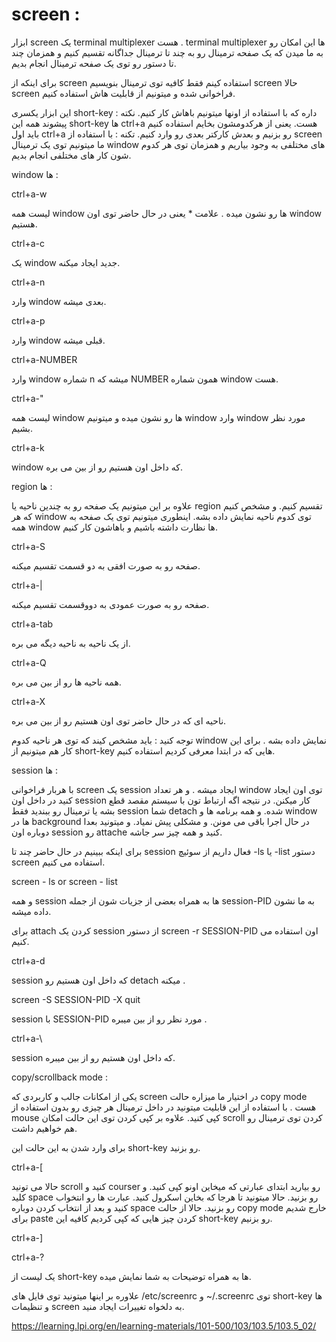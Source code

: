 # screen :


ابزار screen یک terminal multiplexer هست . terminal multiplexer ها این امکان رو به ما میدن که یک صفحه ترمینال رو به چند تا ترمینال جداگانه تقسیم کنیم و همزمان چند تا دستور رو توی یک صفحه ترمینال انجام بدیم.


برای اینکه از screen استفاده کینم فقط کافیه توی ترمینال بنویسیم 
screen
حالا screen فراخوانی شده و میتونیم از  قابلیت هاش استفاده کنیم.

این ابزار یکسری short-key داره که با استفاده از اونها میتونیم باهاش کار کنیم.
نکته : پیشوند همه این short-key ها ctrl+a هست. یعنی از هرکدومشون بخایم استفاده کنیم باید اول ctrl+a رو بزنیم و بعدش کارکتر بعدی رو وارد کنیم.
تکنه : با استفاده از  screen ما میتونیم توی یک ترمینال window های مختلفی به وجود بیاریم و همزمان توی هر کدوم شون کار های مختلفی انجام بدیم.

window ها :

ctrl+a-w  

لیست همه window ها رو نشون میده . علامت * یعنی در حال حاضر توی اون window هستیم.


ctrl+a-c  


یک window جدید ایجاد میکنه.


ctrl+a-n 

وارد window بعدی میشه.

ctrl+a-p  

وارد window قبلی میشه.

ctrl+a-NUMBER

وارد window شماره n میشه که NUMBER همون شماره window هست.

ctrl+a-" 

لیست همه window ها رو نشون میده و میتونیم window وارد window مورد نظر بشیم.

ctrl+a-k

window که داخل اون هستیم رو از بین می بره.

region ها :

علاوه بر این میتونیم یک صفحه رو به چندین ناحیه یا region تقسیم کنیم. و مشخص کنیم  که هر window توی کدوم ناحیه نمایش داده بشه. اینطوری میتونیم توی یک صفحه به همه window ها نظارت داشته باشیم و باهاشون کار کنیم.

ctrl+a-S  

صفحه رو به صورت افقی به دو قسمت تقسیم میکنه.

ctrl+a-| 

صفحه رو به صورت عمودی به دووقسمت تقسیم میکنه.

ctrl+a-tab 

از یک ناحیه به ناحیه دیگه می بره.

ctrl+a-Q

همه ناحیه ها رو از بین می بره.

ctrl+a-X

ناحیه ای که در حال حاضر توی اون هستیم رو از بین می بره.


توجه کنید : باید مشخص کیند که توی هر ناحیه کدوم window نمایش داده بشه . برای این کار هم میتونیم از short-key هایی که در ابتدا معرفی کردیم استفاده کنیم.

session ها :

با هربار فراخوانی screen یک session ایجاد میشه . و هر تعداد window توی اون ایجاد کنید در داخل اون session کار میکنن.
در نتیجه اگه ارتباط تون با سیستم مقصد قطع بشه یا ترمینال رو ببندید  فقط session شما detach شده. و همه برنامه ها و window ها در background در حال اجرا باقی می مونن. و مشکلی پیش نمیاد.
و میتونید بعدا دوباره اون session رو attache کنید و همه چیز سر جاشه.

برای اینکه ببینیم در حال حاضر چند تا session فعال داریم از سوئیچ -ls یا -list دستور screen استفاده می کنیم.

screen - ls or screen - list

و همه session ها به همراه  بعضی از جزیات شون از جمله session-PID به ما نشون داده میشه.

برای attach کردن یک session از دستور screen -r SESSION-PID اون استفاده می کنیم.

ctrl+a-d

session که داخل اون هستیم رو detach میکنه .

screen -S SESSION-PID -X quit

session با SESSION-PID مورد نظر رو از بین میبره .

ctrl+a-\

session که داخل اون هستیم رو از بین میبره.

copy/scrollback mode :

یکی از امکانات جالب و کاربردی که screen در اختیار ما میزاره حالت copy mode هست . با استفاده از این قابلیت میتونید در داخل ترمینال هر چیزی رو بدون استفاده از mouse کپی کنید.
علاوه بر کپی کردن توی این حالت امکان scroll کردن توی ترمینال رو هم خواهیم داشت.

برای وارد شدن به این حالت این short-key رو بزنید.

ctrl+a-[

حالا می تونید scroll کنید و courser رو بیارید ابتدای عبارتی که میخاین اونو کپی کنید. و کلید space رو بزنید.
حالا میتونید تا هرجا که بخاین اسکرول کنید. عبارت ها رو انتخواب کنید و بعد از انتخاب کردن دوباره space رو بزنید.
حالا از حالت copy mode خارج شدیم
برای paste کردن چیز هایی که کپی کردیم کافیه این short-key رو بزنیم.

ctrl+a-]
 
ctrl+a-?

یک لیست از short-key ها به همراه توضیحات به شما نمایش میده.


علاوره بر اینها میتونید توی فایل های /etc/screenrc و ~/.screenrc توی short-key ها و تنظیمات screen به دلخواه تغییرات ایجاد منید.




https://learning.lpi.org/en/learning-materials/101-500/103/103.5/103.5_02/


